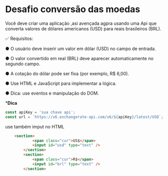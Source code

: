 # Desafio conversão das moedas

Você deve criar uma aplicação ,asi avençada agpra usando uma Api que converta valores de dólares americanos (USD) para reais brasileiros (BRL).

✅ Requisitos:

● O usuário deve inserir um valor em dólar (USD) no campo de entrada.

● O valor convertido em real (BRL) deve aparecer automaticamente no segundo campo.

● A cotação do dólar pode ser fixa (por exemplo, R$ 6,00).

● Use HTML e JavaScript para implementar a lógica.

● Dica: use eventos e manipulação do DOM. 

***Dica**

```js
const apiKey = 'sua chave api'; 
const url = `https://v6.exchangerate-api.com/v6/${apiKey}/latest/USD`;

```

use também imput no HTML 

```html
    <section>
            <span class="cur">US$</span>
            <input id="usd" type="text" />
        </section>
        <section>
            <span class="cur">R$</span>
            <input id="brl" type="text" />
        </section>
```